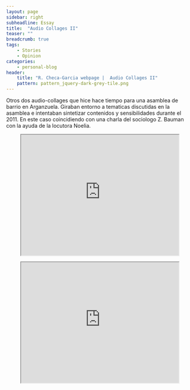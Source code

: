 ```yaml
---
layout: page
sidebar: right
subheadline: Essay
title:  "Audio Collages II"
teaser: ""
breadcrumb: true
tags:
    - Stories
    - Opinion
categories:
    - personal-blog
header:
    title: "R. Checa-Garcia webpage |  Audio Collages II"
    pattern: pattern_jquery-dark-grey-tile.png
---
```


Otros dos audio-collages que hice hace tiempo para una asamblea de barrio en Arganzuela. Giraban entorno a tematicas 
discutidas en la asamblea e intentaban sintetizar contenidos y sensibilidades durante el 2011. En este caso coincidiendo con una charla del sociologo Z. Bauman con la ayuda de la locutora Noelia.

<p align="center">
<iframe width="425" height="325" src="https://www.youtube.com/embed/Vyb1BBScas4" frameborder="3" allow="accelerometer; autoplay; encrypted-media; gyroscope; picture-in-picture" allowfullscreen></iframe>
</p>

<p align="center">
<iframe width="425" height="325" src="https://www.youtube.com/embed/DPtWNGAW7_M" frameborder="3" allow="accelerometer; autoplay; encrypted-media; gyroscope; picture-in-picture" allowfullscreen></iframe>
</p>
